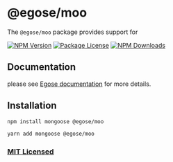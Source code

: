 # @egose/moo

The `@egose/moo` package provides support for

<a href="https://www.npmjs.com/package/@egose/moo" target="_blank"><img src="https://img.shields.io/npm/v/@egose/moo.svg" alt="NPM Version" /></a>
<a href="https://www.npmjs.com/package/@egose/moo" target="_blank"><img src="https://img.shields.io/npm/l/@egose/moo.svg" alt="Package License" /></a>
<a href="https://www.npmjs.com/package/@egose/moo" target="_blank"><img src="https://img.shields.io/npm/dm/@egose/moo.svg" alt="NPM Downloads" /></a>

## Documentation

please see [Egose documentation](https://egose.github.io/egose-moo/) for more details.

## Installation

```sh
npm install mongoose @egose/moo

```

```sh
yarn add mongoose @egose/moo
```

### [MIT Licensed](LICENSE)

